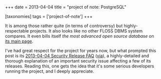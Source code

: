 +++
date = 2013-04-04
title = "project of note: PostgreSQL"

[taxonomies]
tags = ['project-of-note']
+++

It is among those rather quite (in terms of controversy) but
highly-respectable projects. It also looks like no other FLOSS DBMS
system compares. It even bills itself *the most advanced open source
database* on [its main page].

I've had great respect for the project for years now, but what prompted
this post is its [2013-04-04 Security Release FAQ] ([via]), a
highly-detailed and thorough explanation of an important security issue
affecting a few of its releases. Reading this, one gets the idea that
it's some serious developers running the project, and I deeply
appreciate.

  [its main page]: http://www.postgresql.org/
  [2013-04-04 Security Release FAQ]: http://www.postgresql.org/support/security/faq/2013-04-04/
  [via]: http://www.piware.de/2013/04/urgent-postgresql-security-updates-for-debianubuntu/
